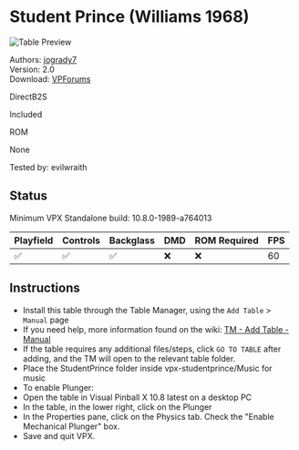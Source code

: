 ﻿# Student Prince (Williams 1968)

![Table Preview](../../images/vpx-studentprince.png)

Authors: [jogrady7](https://www.vpforums.org/index.php?showuser=142804)  
Version: 2.0  
Download: [VPForums](https://www.vpforums.org/index.php?app=downloads&showfile=15433)

DirectB2S

Included

ROM

None

Tested by: evilwraith

## Status 

Minimum VPX Standalone build: 10.8.0-1989-a764013

| Playfield | Controls | Backglass | DMD | ROM Required | FPS | 
|-----------|----------|-----------|-----|--------------|-----|
| :white_check_mark: | :white_check_mark: | :white_check_mark: | :x: | :x: | 60 |

## Instructions

- Install this table through the Table Manager, using the `Add Table` > `Manual` page
- If you need help, more information found on the wiki: [TM - Add Table - Manual](https://github.com/LegendsUnchained/vpx-standalone-alp4k/wiki/%5B04%5D-%F0%9F%A7%A1-TM-%E2%80%90-Other-Features#add-table---manual)
- If the table requires any additional files/steps, click `GO TO TABLE` after adding, and the TM will open to the relevant table folder.
- Place the StudentPrince folder inside vpx-studentprince/Music for music
- To enable Plunger:
- Open the table in Visual Pinball X 10.8 latest on a desktop PC
- In the table, in the lower right, click on the Plunger
- In the Properties pane, click on the Physics tab. Check the "Enable Mechanical Plunger" box.
- Save and quit VPX.

